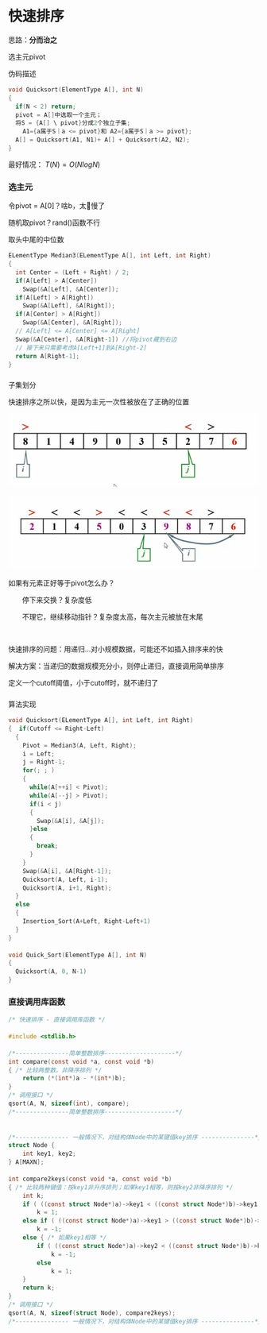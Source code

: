 # 快速排序

思路：**分而治之** 

选主元pivot

伪码描述

```c
void Quicksort(ElementType A[], int N)
{
  if(N < 2) return;
  pivot = A[]中选取一个主元；
  将S = {A[] \ pivot}分成2个独立子集;
    A1={a属于S｜a <= pivot}和 A2={a属于S｜a >= pivot};
  A[] = Quicksort(A1, N1)+ A[] + Quicksort(A2, N2);
} 
```


最好情况： $T(N) = O(NlogN)$


### 选主元

令pivot = A[0]？啥b，太🎤慢了

随机取pivot？rand()函数不行

取头中尾的中位数

```c
ELementType Median3(ELementType A[], int Left, int Right)
{
  int Center = (Left + Right) / 2;
  if(A[Left] > A[Center])
    Swap(&A[Left], &A[Center]);
  if(A[Left] > A[Right])
    Swap(&A[Left], &A[Right]);
  if(A[Center] > A[Right])
    Swap(&A[Center], &A[Right]);
  // A[Left] <= A[Center] <= A[Right]
  Swap(&A[Center], &A[Right-1]) //将pivot藏到右边 
  // 接下来只需要考虑A[Left+1]到A[Right-2] 
  return A[Right-1];
}
```


### 
子集划分

快速排序之所以快，是因为主元一次性被放在了正确的位置

![](image/image.png)

![](image/image_1.png)

如果有元素正好等于pivot怎么办？

&ensp;&ensp;&ensp;&ensp;停下来交换？复杂度低

&ensp;&ensp;&ensp;&ensp;不理它，继续移动指针？复杂度太高，每次主元被放在末尾

&ensp;&ensp;&ensp;&ensp;

快速排序的问题：用递归...对小规模数据，可能还不如插入排序来的快

解决方案：当递归的数据规模充分小，则停止递归，直接调用简单排序

定义一个cutoff阈值，小于cutoff时，就不递归了


### 
算法实现

```c
void Quicksort(ELementType A[], int Left, int Right)
{  if(Cutoff <= Right-Left)
  {
    Pivot = Median3(A, Left, Right);
    i = Left;
    j = Right-1;
    for(; ; )
    {
      while(A[++i] < Pivot);
      while(A[--j] > Pivot);
      if(i < j)
      {
        Swap(&A[i], &A[j]);
      }else
      {
        break;
      }
    }
    Swap(&A[i], &A[Right-1]);
    Quicksort(A, Left, i-1);
    Quicksort(A, i+1, Right);
  }
  else
  {
    Insertion_Sort(A+Left, Right-Left+1)
  }
}

void Quick_Sort(ElementType A[], int N)
{
  Quicksort(A, 0, N-1)
} 
```


### 直接调用库函数

```c
/* 快速排序 - 直接调用库函数 */

#include <stdlib.h>

/*---------------简单整数排序--------------------*/
int compare(const void *a, const void *b)
{ /* 比较两整数。非降序排列 */
    return (*(int*)a - *(int*)b);
}
/* 调用接口 */ 
qsort(A, N, sizeof(int), compare);
/*---------------简单整数排序--------------------*/


/*--------------- 一般情况下，对结构体Node中的某键值key排序 ---------------*/
struct Node {
    int key1, key2;
} A[MAXN];
 
int compare2keys(const void *a, const void *b)
{ /* 比较两种键值：按key1非升序排列；如果key1相等，则按key2非降序排列 */
    int k;
    if ( ((const struct Node*)a)->key1 < ((const struct Node*)b)->key1 )
        k = 1;
    else if ( ((const struct Node*)a)->key1 > ((const struct Node*)b)->key1 )
        k = -1;
    else { /* 如果key1相等 */
        if ( ((const struct Node*)a)->key2 < ((const struct Node*)b)->key2 )
            k = -1;
        else
            k = 1;
    }
    return k;
}
/* 调用接口 */ 
qsort(A, N, sizeof(struct Node), compare2keys);
/*--------------- 一般情况下，对结构体Node中的某键值key排序 ---------------*/
```







